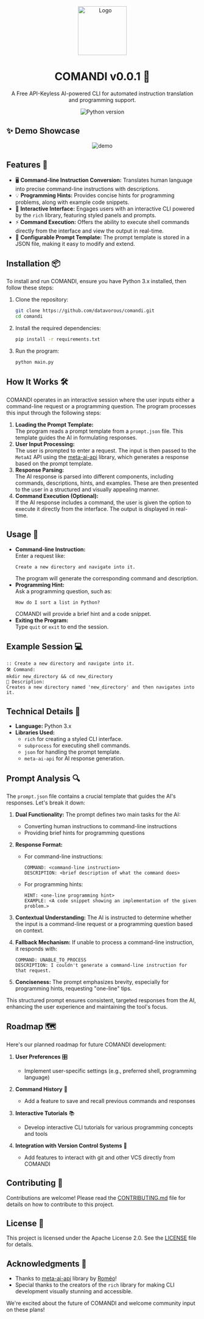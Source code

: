 <div align="center">

<img src="https://raw.githubusercontent.com/datavorous/comandi/main/imgs/favicon.png" alt="Logo" width="128" height="128">  

# COMANDI v0.0.1 🚀

A Free API-Keyless AI-powered CLI for automated instruction translation and programming support. 

![Python version](https://img.shields.io/badge/python-3.10%2B-blue)
</div>

## ✨ Demo Showcase

<div align="center"> 
<img src="https://raw.githubusercontent.com/datavorous/comandi/main/demo1.gif" alt="demo">
</div>


## Features 🌟

- 🖥️ **Command-line Instruction Conversion:** Translates human language into precise command-line instructions with descriptions.
- 💡 **Programming Hints:** Provides concise hints for programming problems, along with example code snippets.
- 🎨 **Interactive Interface:** Engages users with an interactive CLI powered by the `rich` library, featuring styled panels and prompts.
- ⚡ **Command Execution:** Offers the ability to execute shell commands directly from the interface and view the output in real-time.
- 🔧 **Configurable Prompt Template:** The prompt template is stored in a JSON file, making it easy to modify and extend.

## Installation 📦

To install and run COMANDI, ensure you have Python 3.x installed, then follow these steps:

1. Clone the repository:
   ```bash
   git clone https://github.com/datavorous/comandi.git
   cd comandi
   ```
2. Install the required dependencies:
   ```bash
   pip install -r requirements.txt
   ```
3. Run the program:
   ```bash
   python main.py
   ```

## How It Works 🛠️

COMANDI operates in an interactive session where the user inputs either a command-line request or a programming question. The program processes this input through the following steps:

1. **Loading the Prompt Template:**  
   The program reads a prompt template from a `prompt.json` file. This template guides the AI in formulating responses.
2. **User Input Processing:**  
   The user is prompted to enter a request. The input is then passed to the `MetaAI` API using the [meta-ai-api](https://github.com/Strvm/meta-ai-api) library, which generates a response based on the prompt template.
3. **Response Parsing:**  
   The AI response is parsed into different components, including commands, descriptions, hints, and examples. These are then presented to the user in a structured and visually appealing manner.
4. **Command Execution (Optional):**  
   If the AI response includes a command, the user is given the option to execute it directly from the interface. The output is displayed in real-time.

## Usage 🚀

- **Command-line Instruction:**  
  Enter a request like:
  ```
  Create a new directory and navigate into it.
  ```
  The program will generate the corresponding command and description.
- **Programming Hint:**  
  Ask a programming question, such as:
  ```
  How do I sort a list in Python?
  ```
  COMANDI will provide a brief hint and a code snippet.
- **Exiting the Program:**  
  Type `quit` or `exit` to end the session.

## Example Session 💻

```
:: Create a new directory and navigate into it.
🛠️ Command:
mkdir new_directory && cd new_directory
📄 Description:
Creates a new directory named 'new_directory' and then navigates into it.
```

## Technical Details 🔧

- **Language:** Python 3.x
- **Libraries Used:**
  - `rich` for creating a styled CLI interface.
  - `subprocess` for executing shell commands.
  - `json` for handling the prompt template.
  - `meta-ai-api` for AI response generation.

## Prompt Analysis 🔍

The `prompt.json` file contains a crucial template that guides the AI's responses. Let's break it down:

1. **Dual Functionality:** The prompt defines two main tasks for the AI:
   - Converting human instructions to command-line instructions
   - Providing brief hints for programming questions

2. **Response Format:**
   - For command-line instructions:
     ```
     COMMAND: <command-line instruction>
     DESCRIPTION: <brief description of what the command does>
     ```
   - For programming hints:
     ```
     HINT: <one-line programming hint>
     EXAMPLE: <A code snippet showing an implementation of the given problem.>
     ```

3. **Contextual Understanding:** The AI is instructed to determine whether the input is a command-line request or a programming question based on context.

4. **Fallback Mechanism:** If unable to process a command-line instruction, it responds with:
   ```
   COMMAND: UNABLE_TO_PROCESS
   DESCRIPTION: I couldn't generate a command-line instruction for that request.
   ```

5. **Conciseness:** The prompt emphasizes brevity, especially for programming hints, requesting "one-line" tips.

This structured prompt ensures consistent, targeted responses from the AI, enhancing the user experience and maintaining the tool's focus.

## Roadmap 🗺️

Here's our planned roadmap for future COMANDI development:

1. **User Preferences** 🎛️
   - Implement user-specific settings (e.g., preferred shell, programming language)

2. **Command History** 📜
   - Add a feature to save and recall previous commands and responses

3. **Interactive Tutorials** 📚
   - Develop interactive CLI tutorials for various programming concepts and tools

4. **Integration with Version Control Systems** 🔄
    - Add features to interact with git and other VCS directly from COMANDI

## Contributing 🤝

Contributions are welcome! Please read the [CONTRIBUTING.md](CONTRIBUTING.md) file for details on how to contribute to this project.

## License 📄

This project is licensed under the Apache License 2.0. See the [LICENSE](LICENSE) file for details.

## Acknowledgments 🙏

- Thanks to [meta-ai-api](https://github.com/Strvm/meta-ai-api) library by [Roméo](https://github.com/Strvm)!
- Special thanks to the creators of the `rich` library for making CLI development visually stunning and accessible.



We're excited about the future of COMANDI and welcome community input on these plans!
